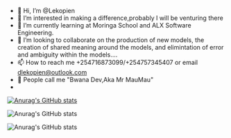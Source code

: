 - 👋 Hi, I’m @Lekopien
- 👀 I’m interested in making a difference,probably I will be venturing there
- 🌱 I’m currently learning at Moringa School and ALX Software Engineering.
- 💞️ I’m looking to collaborate on the production of new models, the creation of shared meaning around the models, and elimintation of error and ambiguity      within the models....
- 📫 How to reach me +254716873099/+254757345407 or email dlekopien@outlook.com
- 👀 People call me "Bwana Dev,Aka Mr MauMau"
-
<!---
Lekopien/Lekopien is a ✨ special ✨ repository because its `README.md` (this file) appears on your GitHub profile.
You can click the Preview link to take a look at your changes.
--->
[![Anurag's GitHub stats](https://github-readme-stats.vercel.app/api?username=Lekopien)](https://github.com/anuraghazra/github-readme-stats)

![Anurag's GitHub stats](https://github-readme-stats.vercel.app/api?username=Lekopien&count_private=true)

![Anurag's GitHub stats](https://github-readme-stats.vercel.app/api?username=Lekopien&theme=nightowl&show_icons=true)
